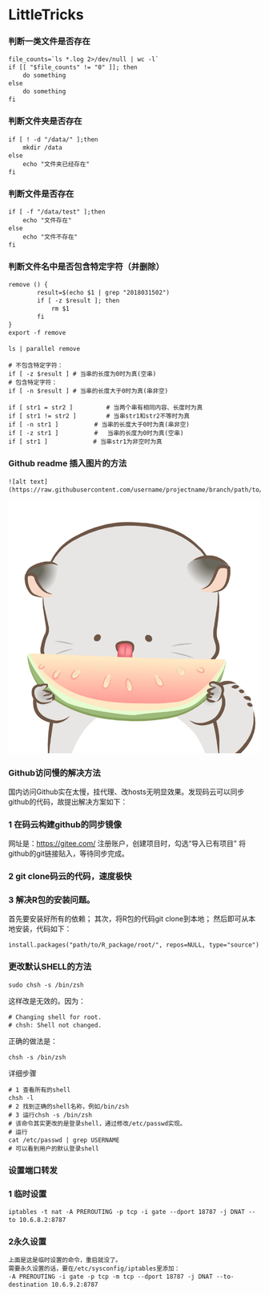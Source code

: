 # LittleTricks
### 判断一类文件是否存在
```
file_counts=`ls *.log 2>/dev/null | wc -l`
if [[ "$file_counts" != "0" ]]; then
    do something
else
    do something
fi
```
### 判断文件夹是否存在
```
if [ ! -d "/data/" ];then
    mkdir /data
else
    echo "文件夹已经存在"
fi
```
### 判断文件是否存在
```
if [ -f "/data/test" ];then
    echo "文件存在"
else
    echo "文件不存在"
fi
```
### 判断文件名中是否包含特定字符（并删除）
```
remove () {
        result=$(echo $1 | grep "2018031502")
        if [ -z $result ]; then
            rm $1
        fi
}
export -f remove 

ls | parallel remove 

# 不包含特定字符：
if [ -z $result ] # 当串的长度为0时为真(空串)
# 包含特定字符：
if [ -n $result ] # 当串的长度大于0时为真(串非空)

if [ str1 = str2 ]　　　　　 # 当两个串有相同内容、长度时为真 
if [ str1 != str2 ]　　　　　# 当串str1和str2不等时为真 
if [ -n str1 ]　　　　　　# 当串的长度大于0时为真(串非空) 
if [ -z str1 ]　　　　　　#　 当串的长度为0时为真(空串) 
if [ str1 ]　　　　　　　 # 当串str1为非空时为真
```
### Github readme 插入图片的方法
```
![alt text](https://raw.githubusercontent.com/username/projectname/branch/path/to/img.png)
```
![alt text](https://github.com/Chitanda-Satou/LittleTricks/blob/master/images/bamao.jpg)
### Github访问慢的解决方法
国内访问Github实在太慢，挂代理、改hosts无明显效果。发现码云可以同步github的代码，故提出解决方案如下：
### 1 在码云构建github的同步镜像
网址是：https://gitee.com/
注册账户，创建项目时，勾选“导入已有项目”
将github的git链接贴入，等待同步完成。

### 2 git clone码云的代码，速度极快

### 3 解决R包的安装问题。
首先要安装好所有的依赖；
其次，将R包的代码git clone到本地；
然后即可从本地安装，代码如下：
```
install.packages("path/to/R_package/root/", repos=NULL, type="source")
```

### 更改默认SHELL的方法
```
sudo chsh -s /bin/zsh
```
这样改是无效的。因为：
```
# Changing shell for root.
# chsh: Shell not changed.
```
正确的做法是：
```
chsh -s /bin/zsh
```
详细步骤
```
# 1 查看所有的shell
chsh -l
# 2 找到正确的shell名称，例如/bin/zsh
# 3 运行chsh -s /bin/zsh
# 该命令其实更改的是登录shell，通过修改/etc/passwd实现。
# 运行
cat /etc/passwd | grep USERNAME
# 可以看到用户的默认登录shell

```
### 设置端口转发

### 1 临时设置
```
iptables -t nat -A PREROUTING -p tcp -i gate --dport 18787 -j DNAT --to 10.6.8.2:8787
```
### 2永久设置
```
上面是这是临时设置的命令，重启就没了。
需要永久设置的话，要在/etc/sysconfig/iptables里添加：
-A PREROUTING -i gate -p tcp -m tcp --dport 18787 -j DNAT --to-destination 10.6.9.2:8787
```

